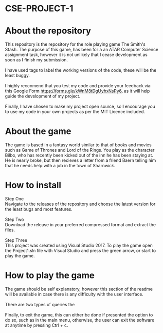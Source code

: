 # CSE-PROJECT-1

# About the repository
This repository is the repository for the role playing game The Smith's Stash. The purpose of this game, has been for a an ATAR Computer Science assignment task, however it is not unlikely that I cease development as soon as I finish my submission.
<br/><br/>
I have used tags to label the working versions of the code, these will be the least buggy. 
<br/><br/>
I highly reccomend that you test my code and provide your feedback via this Google Form https://forms.gle/kWnM8tDgUyhxNsPy6, as it will help guide the development of my project. 
<br/><br/>
Finally, I have chosen to make my project open source, so I encourage you to use my code in your own projects as per the MIT Licence included.

# About the game
The game is based in a fantasy world similar to that of books and movies such as Game of Thrones and Lord of the Rings. You play as the character Bilbo, who has recently been kicked out of the inn he has been staying at. He is nearly broke, but then recieves a letter from a friend Baern telling him that he needs help with a job in the town of Sharnwick.

# How to install
Step One<br/>
Navigate to the releases of the repository and choose the latest version for the least bugs and most features. 
<br/><br/>Step Two<br/>
Download the release in your preferred compressed format and extract the files.
<br/><br/>Step Three<br/>
This project was created using Visual Studio 2017. To play the game open the Project1.sln file with Visual Studio and press the green arrow, or start to play the game.

# How to play the game
The game should be self explanatory, however this section of the readme will be available in case there is any difficulty with the user interface. <br/><br/> There are two types of queries the <br/><br/> Finally, to exit the game, this can either be done if presented the option to do so, such as in the main menu, otherwise, the user can exit the software at anytime by pressing Ctrl + c.
